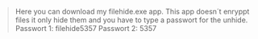 >Here you can download my filehide.exe app.
>This app doesn´t enryppt files it only hide them and you have to type a passwort for the unhide.
Passwort 1: filehide5357
Passwort 2: 5357
